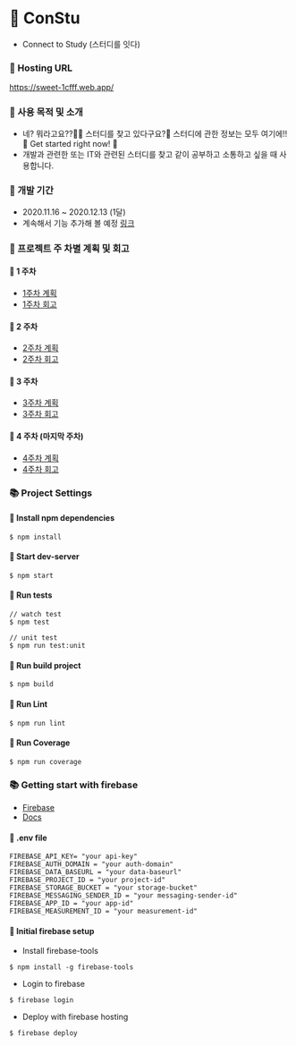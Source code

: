 # 🌈 ConStu
- Connect to Study (스터디를 잇다)
### 🚀 Hosting URL
https://sweet-1cfff.web.app/

### 🎈 사용 목적 및 소개
- 네? 뭐라고요??🙋‍♂️ 스터디를 찾고 있다구요?🤔 스터디에 관한 정보는 모두 여기에!! 🌈 Get started right now! 🚀
- 개발과 관련한 또는 IT와 관련된 스터디를 찾고 같이 공부하고 소통하고 싶을 때 사용합니다.

### 🎯 개발 기간
- 2020.11.16 ~ 2020.12.13 (1달)
- 계속해서 기능 추가해 볼 예정 [링크](https://github.com/CodeSoom/project-react-2-saseungmin/issues/115)
### 🚀 프로젝트 주 차별 계획 및 회고
#### 🎯 1 주차
- [1주차 계획](https://github.com/CodeSoom/project-react-2-saseungmin/issues/1)
- [1주차 회고](https://github.com/saseungmin/codesoom_code_review_repository/tree/master/week_9)

#### 🎯 2 주차
- [2주차 계획](https://github.com/CodeSoom/project-react-2-saseungmin/issues/20)
- [2주차 회고](https://github.com/saseungmin/codesoom_code_review_repository/tree/master/week_10)

#### 🎯 3 주차
- [3주차 계획](https://github.com/CodeSoom/project-react-2-saseungmin/issues/44)
- [3주차 회고](https://github.com/saseungmin/codesoom_code_review_repository/tree/master/week_11)

#### 🎯 4 주차 (마지막 주차)
- [4주차 계획](https://github.com/CodeSoom/project-react-2-saseungmin/issues/77)
- [4주차 회고](https://github.com/saseungmin/codesoom_code_review_repository/tree/master/week_12)

### 📚 Project Settings

#### 📢 Install npm dependencies

```
$ npm install
```
#### 📢 Start dev-server

```
$ npm start
```

#### 📢 Run tests

```
// watch test
$ npm test

// unit test
$ npm run test:unit
```

#### 📢 Run build project

```
$ npm build
```

#### 📢 Run Lint

```
$ npm run lint
```

#### 📢 Run Coverage

```
$ npm run coverage
```

### 📚 Getting start with firebase
- [Firebase](https://firebase.google.com/)
- [Docs](https://firebase.google.com/docs/cli?hl=ko)

#### 📢 .env file

```
FIREBASE_API_KEY= "your api-key"
FIREBASE_AUTH_DOMAIN = "your auth-domain"
FIREBASE_DATA_BASEURL = "your data-baseurl"
FIREBASE_PROJECT_ID = "your project-id"
FIREBASE_STORAGE_BUCKET = "your storage-bucket"
FIREBASE_MESSAGING_SENDER_ID = "your messaging-sender-id"
FIREBASE_APP_ID = "your app-id"
FIREBASE_MEASUREMENT_ID = "your measurement-id"
```

#### 📢 Initial firebase setup

- Install firebase-tools

```
$ npm install -g firebase-tools
```

- Login to firebase

```
$ firebase login
```

- Deploy with firebase hosting
```
$ firebase deploy
```